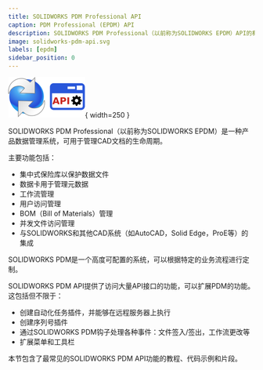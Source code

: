 ```yaml
---
title: SOLIDWORKS PDM Professional API
caption: PDM Professional (EPDM) API
description: SOLIDWORKS PDM Professional（以前称为SOLIDWORKS EPDM）API的概述，示例，教程和代码片段
image: solidworks-pdm-api.svg
labels: [epdm]
sidebar_position: 0
---
```

![SOLIDWORKS PDM API](solidworks-pdm-api.svg){ width=250 }

SOLIDWORKS PDM Professional（以前称为SOLIDWORKS EPDM）是一种产品数据管理系统，可用于管理CAD文档的生命周期。

主要功能包括：

* 集中式保险库以保护数据文件
* 数据卡用于管理元数据
* 工作流管理
* 用户访问管理
* BOM（Bill of Materials）管理
* 并发文件访问管理
* 与SOLIDWORKS和其他CAD系统（如AutoCAD，Solid Edge，ProE等）的集成

SOLIDWORKS PDM是一个高度可配置的系统，可以根据特定的业务流程进行定制。

SOLIDWORKS PDM API提供了访问大量API接口的功能，可以扩展PDM的功能。这包括但不限于：

* 创建自动化任务插件，并能够在远程服务器上执行
* 创建序列号插件
* 通过SOLIDWORKS PDM钩子处理各种事件：文件签入/签出，工作流更改等
* 扩展菜单和工具栏

本节包含了最常见的SOLIDWORKS PDM API功能的教程、代码示例和片段。
